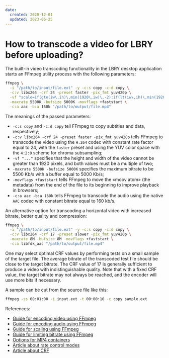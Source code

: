 ```yaml
---
date:
  created: 2020-12-01
  updated: 2023-06-25
---
```


# How to transcode a video for LBRY before uploading?

<!-- separator -->

The built-in video transcoding functionality in the LBRY desktop application starts an
FFmpeg utility process with the following parameters:

```bash
ffmpeg \
  -i "/path/to/input/file.ext" -y -c:s copy -c:d copy \
  -c:v libx264 -crf 24 -preset faster -pix_fmt yuv420p \
  -vf "scale=if(gte(iw\,ih)\,min(1920\,iw)\,-2):if(lt(iw\,ih)\,min(1920\,ih)\,-2)" \
  -maxrate 5500K -bufsize 5000K -movflags +faststart \
  -c:a aac -b:a 160k "/path/to/output/file.mp4"
```

The meanings of the passed parameters:

- `-c:s copy` and `-c:d copy` tell FFmpeg to copy subtitles and data,
  respectively;
- `-c:v libx264 -crf 24 -preset faster -pix_fmt yuv420p` tells FFmpeg to
  transcode the video using the `H.264` codec with constant rate factor equal to 24, with
  the `faster` preset and using the YUV color space with the `4:2:0` scheme for chroma
  subsampling;
- `-vf "..."` specifies that the height and width of the video cannot be greater than
  1920 pixels, and both values must be a multiple of two;
- `-maxrate 5500K -bufsize 5000K` specifies the maximum bitrate to be 5500 Kb/s
  with a buffer equal to 5000 Kb/s;
- `-movflags +faststart` tells FFmpeg to move the «moov atom» (the metadata)
  from the end of the file to its beginning to improve playback in browsers;
- `-c:a aac -b:a 160k` tells FFmpeg to transcode the audio using the native `AAC` codec with
  constant bitrate equal to 160 kb/s.

An alternative option for transcoding a horizontal video with increased bitrate, better
quality and compression:

```bash
ffmpeg \
  -i "/path/to/input/file.ext" -y -c:s copy -c:d copy \
  -c:v libx264 -crf 17 -preset slower -pix_fmt yuv420p \
  -maxrate 8M -bufsize 8M -movflags +faststart \
  -c:a libfdk_aac "/path/to/output/file.mp4"
```

One may select optimal CRF values by performing tests on a small sample of the
target file. The average bitrate of the transcoded test file should be close to
the target bitrate. The CRF value of 17 is generally sufficient to produce a
video with indistinguishable quality. Note that with a fixed CRF value, the
target bitrate may not always be reached, and the encoder will use more bits
if necessary.

A sample can be cut from the source file like this:

```bash
ffmpeg -ss 00:01:00 -i input.ext -t 00:00:10 -c copy sample.ext
```

References:

- [Guide for encoding video using FFmpeg](https://trac.ffmpeg.org/wiki/Encode/H.264)
- [Guide for encoding audio using FFmpeg](https://trac.ffmpeg.org/wiki/Encode/AAC)
- [Guide for scaling using FFmpeg](https://trac.ffmpeg.org/wiki/Scaling)
- [Guide for limiting bitrate using FFmpeg](https://trac.ffmpeg.org/wiki/Limiting%20the%20output%20bitrate)
- [Options for MP4 containers](https://ffmpeg.org/ffmpeg-formats.html#Options-9)
- [Article about rate control modes](https://slhck.info/articles/rate-control)
- [Article about CRF](https://slhck.info/articles/crf)
